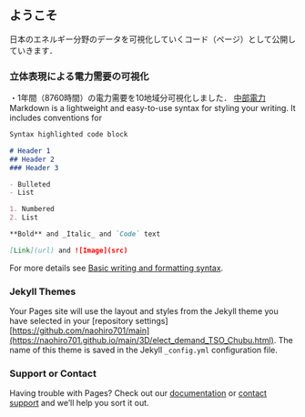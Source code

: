 ## ようこそ

日本のエネルギー分野のデータを可視化していくコード（ページ）として公開していきます．

### 立体表現による電力需要の可視化
・1年間（8760時間）の電力需要を10地域分可視化しました．
[中部電力](https://naohiro701.github.io/main/3D/elect_demand_TSO_Chubu.html)
Markdown is a lightweight and easy-to-use syntax for styling your writing. It includes conventions for

```markdown
Syntax highlighted code block

# Header 1
## Header 2
### Header 3

- Bulleted
- List

1. Numbered
2. List

**Bold** and _Italic_ and `Code` text

[Link](url) and ![Image](src)
```

For more details see [Basic writing and formatting syntax](https://docs.github.com/en/github/writing-on-github/getting-started-with-writing-and-formatting-on-github/basic-writing-and-formatting-syntax).

### Jekyll Themes

Your Pages site will use the layout and styles from the Jekyll theme you have selected in your [repository settings][https://github.com/naohiro701/main](https://naohiro701.github.io/main/3D/elect_demand_TSO_Chubu.html). The name of this theme is saved in the Jekyll `_config.yml` configuration file.

### Support or Contact

Having trouble with Pages? Check out our [documentation](https://docs.github.com/categories/github-pages-basics/) or [contact support](https://support.github.com/contact) and we’ll help you sort it out.
